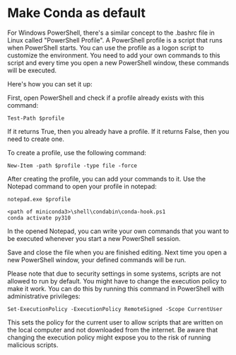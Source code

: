 # Make Conda as default

For Windows PowerShell, there's a similar concept to the .bashrc file in Linux called "PowerShell Profile". A PowerShell profile is a script that runs when PowerShell starts. You can use the profile as a logon script to customize the environment. You need to add your own commands to this script and every time you open a new PowerShell window, these commands will be executed.

Here's how you can set it up:

First, open PowerShell and check if a profile already exists with this command:
```
Test-Path $profile
```
If it returns True, then you already have a profile. If it returns False, then you need to create one.

To create a profile, use the following command:
```
New-Item -path $profile -type file -force
```
After creating the profile, you can add your commands to it. Use the Notepad command to open your profile in notepad:
```
notepad.exe $profile
```

```
<path of miniconda3>\shell\condabin\conda-hook.ps1
conda activate py310
```

In the opened Notepad, you can write your own commands that you want to be executed whenever you start a new PowerShell session.

Save and close the file when you are finished editing.
Next time you open a new PowerShell window, your defined commands will be run.

Please note that due to security settings in some systems, scripts are not allowed to run by default. You might have to change the execution policy to make it work. You can do this by running this command in PowerShell with administrative privileges:

```
Set-ExecutionPolicy -ExecutionPolicy RemoteSigned -Scope CurrentUser
```
This sets the policy for the current user to allow scripts that are written on the local computer and not downloaded from the internet. Be aware that changing the execution policy might expose you to the risk of running malicious scripts.